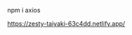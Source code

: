 npm i axios

https://zesty-taiyaki-63c4dd.netlify.app/





<template>
  <li>
    <template v-if="!edit">
      <span>
        {{ todo.title }}
      </span>
      <button
        @click.stop="onEdit()">
        수정!
      </button>
      <button
        @click="deleteTodo(), deleteTo()">
        삭제!
      </button>
    </template>
    <template v-else>
      <div @click.stop>
        <input
          ref="titleInput"
          :value="todo.title" 
          @input="updateTitle()" 
          @keydown.enter="offEdit(),editeMode(),updateTitle()"
          @keydown.esc="offEdit()" />
        <button
          @click="offEdit(),editeMode(),updateTitle()">
          확인!
        </button>
        <button @click="offEdit()">
          취소
        </button>
      </div>
    </template>
  </li>
</template>

<script>



export default {
  props: {
    todos: {
      type: Object
    },
    todo: {
      type: Object,
      required: true
    },
    id: {
      type: String,
      default: ''
    }
  },
  data() {
    return {
      edit: false,
      title: ''
    }
  },
  methods: {
    async deleteTodo() {
      this.$store.dispatch('deleteTodo', this.id)
    },

    onEdit() {
      console.log('id', this.todo)
      this.edit = true
      this.title = this.todo.title
      window.addEventListener('click',this.offEdit)
      this.$nextTick(()=>{
        this.$refs.titleInput.focus()
      })
      
    },
    offEdit() {
      this.edit = false
      window.removeEventListener('click', this.offEdit)
    },
    //바뀐값
    updateTitle(event) {
      this.$emit('update-title', event.target.value)
    },
    deleteTo() {
      this.$emit('delete-todo', this.todo)
    },


    async editeMode() {
      //title받아오기
      const res = {
        title: this.todo.title,
        id : this.todo.id,
        done: this.todo.done,
        order: this.todo.order
      }
      console.log('edite', typeof res, res)

      this.$store.dispatch('editeMode', {
        id: res.id,
        title: res.title,
        done: res.done,
        order: res.order
      })

    }
    ,
  }
}
</script>
